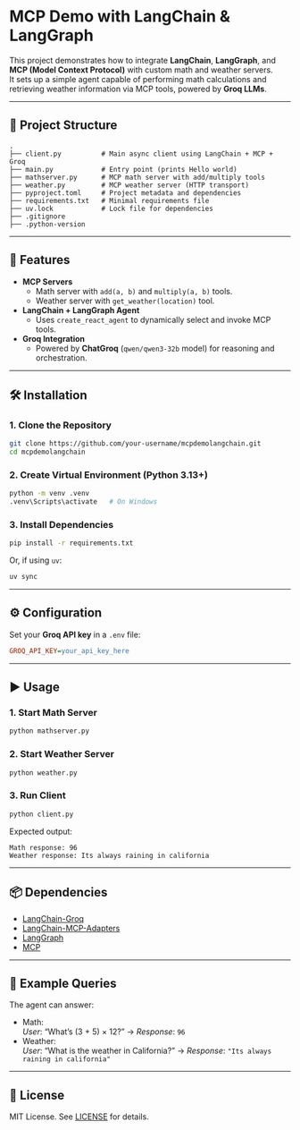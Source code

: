 # MCP Demo with LangChain & LangGraph

This project demonstrates how to integrate **LangChain**, **LangGraph**, and **MCP (Model Context Protocol)** with custom math and weather servers.  
It sets up a simple agent capable of performing math calculations and retrieving weather information via MCP tools, powered by **Groq LLMs**.
 
---

## 📂 Project Structure

```
.
├── client.py          # Main async client using LangChain + MCP + Groq
├── main.py            # Entry point (prints Hello world)
├── mathserver.py      # MCP math server with add/multiply tools
├── weather.py         # MCP weather server (HTTP transport)
├── pyproject.toml     # Project metadata and dependencies
├── requirements.txt   # Minimal requirements file
├── uv.lock            # Lock file for dependencies
├── .gitignore
├── .python-version
```

---


## 🚀 Features

- **MCP Servers**
  - Math server with `add(a, b)` and `multiply(a, b)` tools.
  - Weather server with `get_weather(location)` tool.
- **LangChain + LangGraph Agent**
  - Uses `create_react_agent` to dynamically select and invoke MCP tools.
- **Groq Integration**
  - Powered by **ChatGroq** (`qwen/qwen3-32b` model) for reasoning and orchestration.

---

## 🛠️ Installation

### 1. Clone the Repository
```bash
git clone https://github.com/your-username/mcpdemolangchain.git
cd mcpdemolangchain
```

### 2. Create Virtual Environment (Python 3.13+)
```bash
python -m venv .venv
.venv\Scripts\activate   # On Windows
```

### 3. Install Dependencies
```bash
pip install -r requirements.txt
```

Or, if using `uv`:
```bash
uv sync
```

---

## ⚙️ Configuration

Set your **Groq API key** in a `.env` file:

```ini
GROQ_API_KEY=your_api_key_here
```

---

## ▶️ Usage

### 1. Start Math Server
```bash
python mathserver.py
```

### 2. Start Weather Server
```bash
python weather.py
```

### 3. Run Client
```bash
python client.py
```

Expected output:
```
Math response: 96
Weather response: Its always raining in california
```

---

## 📦 Dependencies

- [LangChain-Groq](https://pypi.org/project/langchain-groq/)
- [LangChain-MCP-Adapters](https://pypi.org/project/langchain-mcp-adapters/)
- [LangGraph](https://pypi.org/project/langgraph/)
- [MCP](https://pypi.org/project/mcp/)

---

## 🧪 Example Queries

The agent can answer:
- Math:  
  *User*: “What’s (3 + 5) × 12?” → *Response*: `96`  
- Weather:  
  *User*: “What is the weather in California?” → *Response*: `"Its always raining in california"`

---

## 📜 License

MIT License. See [LICENSE](LICENSE) for details.
